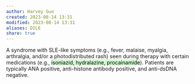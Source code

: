 ```yaml
---
author: Harvey Guo
created: 2023-08-14 13:31
modified: 2023-08-14 13:31
aliases: DILE
share: true
---
```

A syndrome with SLE-like symptoms (e.g., fever, malaise, myalgia, arthralgia, and/or a photodistributed rash) seen during therapy with certain medications (e.g., <mark style="background: #BBFABBA6;">isoniazid, hydralazine, procainamide</mark>). Patients are typically ANA positive, anti-histone antibody positive, and anti-dsDNA negative.
